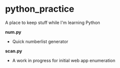 # python_practice
A place to keep stuff while I'm learning Python  

**num.py**  
- Quick numberlist generator

**scan.py**
- A work in progress for initial web app enumeration
